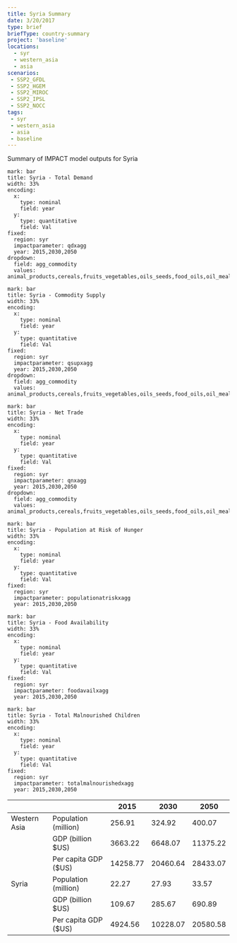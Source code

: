 ```yaml
---
title: Syria Summary
date: 3/20/2017
type: brief
briefType: country-summary
project: 'baseline'
locations:
  - syr
  - western_asia
  - asia
scenarios:
 - SSP2_GFDL
 - SSP2_HGEM
 - SSP2_MIROC
 - SSP2_IPSL
 - SSP2_NOCC
tags:
 - syr
 - western_asia
 - asia
 - baseline
---
```

Summary of IMPACT model outputs for Syria

```chart
mark: bar
title: Syria - Total Demand
width: 33%
encoding:
  x:
    type: nominal
    field: year
  y:
    type: quantitative
    field: Val
fixed:
  region: syr
  impactparameter: qdxagg
  year: 2015,2030,2050
dropdown:
  field: agg_commodity
  values: animal_products,cereals,fruits_vegetables,oils_seeds,food_oils,oil_meals,other,pulses,roots_tubers,sugar
```

```chart
mark: bar
title: Syria - Commodity Supply
width: 33%
encoding:
  x:
    type: nominal
    field: year
  y:
    type: quantitative
    field: Val
fixed:
  region: syr
  impactparameter: qsupxagg
  year: 2015,2030,2050
dropdown:
  field: agg_commodity
  values: animal_products,cereals,fruits_vegetables,oils_seeds,food_oils,oil_meals,other,pulses,roots_tubers,sugar
```

```chart
mark: bar
title: Syria - Net Trade
width: 33%
encoding:
  x:
    type: nominal
    field: year
  y:
    type: quantitative
    field: Val
fixed:
  region: syr
  impactparameter: qnxagg
  year: 2015,2030,2050
dropdown:
  field: agg_commodity
  values: animal_products,cereals,fruits_vegetables,oils_seeds,food_oils,oil_meals,other,pulses,roots_tubers,sugar
```

```chart
mark: bar
title: Syria - Population at Risk of Hunger
width: 33%
encoding:
  x:
    type: nominal
    field: year
  y:
    type: quantitative
    field: Val
fixed:
  region: syr
  impactparameter: populationatriskxagg
  year: 2015,2030,2050
```

```chart
mark: bar
title: Syria - Food Availability
width: 33%
encoding:
  x:
    type: nominal
    field: year
  y:
    type: quantitative
    field: Val
fixed:
  region: syr
  impactparameter: foodavailxagg
  year: 2015,2030,2050
```

```chart
mark: bar
title: Syria - Total Malnourished Children
width: 33%
encoding:
  x:
    type: nominal
    field: year
  y:
    type: quantitative
    field: Val
fixed:
  region: syr
  impactparameter: totalmalnourishedxagg
  year: 2015,2030,2050
```

|   |   | 2015 | 2030 | 2050 |
|---|---|---|---|---|
| Western Asia | Population (million) | 256.91 | 324.92 | 400.07 |
|  | GDP (billion $US) | 3663.22 | 6648.07 | 11375.22 |
|  | Per capita GDP ($US) | 14258.77 | 20460.64 | 28433.07 |
| Syria | Population (million) | 22.27 | 27.93 | 33.57 |
|  | GDP (billion $US) | 109.67 | 285.67 | 690.89 |
|  | Per capita GDP ($US) | 4924.56| 10228.07| 20580.58|